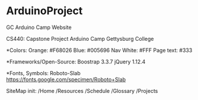 # ArduinoProject
GC Arduino Camp Website

CS440: Capstone Project
Arduino Camp Gettysburg College

*Colors:
Orange: #F68026
Blue: #005696
Nav White: #FFF
Page text: #333

*Frameworks/Open-Source:
Boostrap 3.3.7
jQuery 1.12.4

*Fonts, Symbols:
Roboto-Slab
https://fonts.google.com/specimen/Roboto+Slab

SiteMap init:
/Home
/Resources
/Schedule
/Glossary
/Projects
